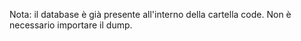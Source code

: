 Nota: il database è già presente all'interno della cartella code. Non è necessario importare il dump.

